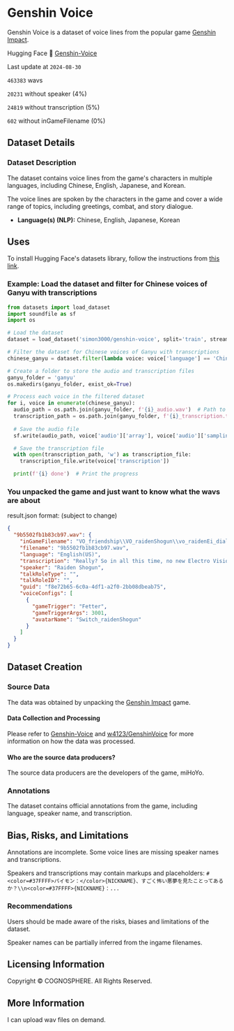 # Genshin Voice

Genshin Voice is a dataset of voice lines from the popular game [Genshin Impact](https://genshin.hoyoverse.com/).

Hugging Face 🤗  [Genshin-Voice](https://huggingface.co/datasets/simon3000/genshin-voice)

<!-- STATS -->
Last update at `2024-08-30`

`463383` wavs

`20231` without speaker (4%)

`24819` without transcription (5%)

`602` without inGameFilename (0%)
<!-- STATS_END -->

## Dataset Details

### Dataset Description

The dataset contains voice lines from the game's characters in multiple languages, including Chinese, English, Japanese, and Korean.

The voice lines are spoken by the characters in the game and cover a wide range of topics, including greetings, combat, and story dialogue.

- **Language(s) (NLP):** Chinese, English, Japanese, Korean

## Uses

To install Hugging Face's datasets library, follow the instructions from [this link](https://huggingface.co/docs/datasets/installation#audio).

### Example: Load the dataset and filter for Chinese voices of Ganyu with transcriptions

```python
from datasets import load_dataset
import soundfile as sf
import os

# Load the dataset
dataset = load_dataset('simon3000/genshin-voice', split='train', streaming=True)

# Filter the dataset for Chinese voices of Ganyu with transcriptions
chinese_ganyu = dataset.filter(lambda voice: voice['language'] == 'Chinese' and voice['speaker'] == 'Ganyu' and voice['transcription'] != '')

# Create a folder to store the audio and transcription files
ganyu_folder = 'ganyu'
os.makedirs(ganyu_folder, exist_ok=True)

# Process each voice in the filtered dataset
for i, voice in enumerate(chinese_ganyu):
  audio_path = os.path.join(ganyu_folder, f'{i}_audio.wav')  # Path to save the audio file
  transcription_path = os.path.join(ganyu_folder, f'{i}_transcription.txt')  # Path to save the transcription file
  
  # Save the audio file
  sf.write(audio_path, voice['audio']['array'], voice['audio']['sampling_rate'])

  # Save the transcription file
  with open(transcription_path, 'w') as transcription_file:
    transcription_file.write(voice['transcription'])

  print(f'{i} done')  # Print the progress
```

### You unpacked the game and just want to know what the wavs are about

result.json format: (subject to change)

```json
{
  "9b5502fb1b83cb97.wav": {
    "inGameFilename": "VO_friendship\\VO_raidenShogun\\vo_raidenEi_dialog_pendant.wem",
    "filename": "9b5502fb1b83cb97.wav",
    "language": "English(US)",
    "transcription": "Really? So in all this time, no new Electro Visions have appeared in the outside world? Well, what I can say on this topic is subject to certain constraints, but... it is not by my will that Visions are granted or denied. The key is people's desire, and... well, there's another side to it too.",
    "speaker": "Raiden Shogun",
    "talkRoleType": "",
    "talkRoleID": "",
    "guid": "f8e72b65-6c0a-4df1-a2f0-2bb08dbeab75",
    "voiceConfigs": [
      {
        "gameTrigger": "Fetter",
        "gameTriggerArgs": 3001,
        "avatarName": "Switch_raidenShogun"
      }
    ]
  }
}
```

## Dataset Creation

### Source Data

The data was obtained by unpacking the [Genshin Impact](https://genshin.hoyoverse.com/) game.

#### Data Collection and Processing

Please refer to [Genshin-Voice](https://github.com/simon300000/genshin-voice) and [w4123/GenshinVoice](https://github.com/w4123/GenshinVoice) for more information on how the data was processed.

#### Who are the source data producers?

The source data producers are the developers of the game, miHoYo.

### Annotations

The dataset contains official annotations from the game, including language, speaker name, and transcription.

## Bias, Risks, and Limitations

Annotations are incomplete. Some voice lines are missing speaker names and transcriptions.

Speakers and transcriptions may contain markups and placeholders: `#<color=#37FFFF>パイモン：</color>{NICKNAME}、すごく怖い悪夢を見たことってあるか？\\n<color=#37FFFF>{NICKNAME}：...`

### Recommendations

Users should be made aware of the risks, biases and limitations of the dataset.

Speaker names can be partially inferred from the ingame filenames.

## Licensing Information

Copyright © COGNOSPHERE. All Rights Reserved.

## More Information

I can upload wav files on demand.
